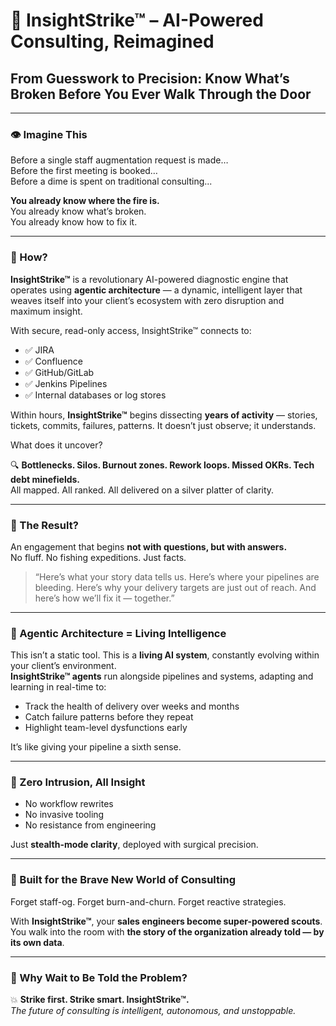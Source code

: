 
# 🚀 InsightStrike™ – AI-Powered Consulting, Reimagined

## From Guesswork to Precision: Know What’s Broken Before You Ever Walk Through the Door

---

### 👁️ Imagine This

Before a single staff augmentation request is made…  
Before the first meeting is booked…  
Before a dime is spent on traditional consulting...

**You already know where the fire is.**  
You already know what’s broken.  
You already know how to fix it.

---

### 🧠 How?

**InsightStrike™** is a revolutionary AI-powered diagnostic engine that operates using **agentic architecture** — a dynamic, intelligent layer that weaves itself into your client’s ecosystem with zero disruption and maximum insight.

With secure, read-only access, InsightStrike™ connects to:

- ✅ JIRA  
- ✅ Confluence  
- ✅ GitHub/GitLab  
- ✅ Jenkins Pipelines  
- ✅ Internal databases or log stores  

Within hours, **InsightStrike™** begins dissecting **years of activity** — stories, tickets, commits, failures, patterns. It doesn’t just observe; it understands.

What does it uncover?

🔍 **Bottlenecks. Silos. Burnout zones. Rework loops. Missed OKRs. Tech debt minefields.**  
All mapped. All ranked. All delivered on a silver platter of clarity.

---

### 🎯 The Result?

An engagement that begins **not with questions, but with answers.**  
No fluff. No fishing expeditions. Just facts.

> “Here’s what your story data tells us. Here’s where your pipelines are bleeding. Here’s why your delivery targets are just out of reach. And here’s how we’ll fix it — together.”

---

### 🧬 Agentic Architecture = Living Intelligence

This isn’t a static tool. This is a **living AI system**, constantly evolving within your client’s environment.  
**InsightStrike™ agents** run alongside pipelines and systems, adapting and learning in real-time to:

- Track the health of delivery over weeks and months  
- Catch failure patterns before they repeat  
- Highlight team-level dysfunctions early  

It’s like giving your pipeline a sixth sense.

---

### 🔐 Zero Intrusion, All Insight

- No workflow rewrites  
- No invasive tooling  
- No resistance from engineering  

Just **stealth-mode clarity**, deployed with surgical precision.

---

### 💼 Built for the Brave New World of Consulting

Forget staff-og. Forget burn-and-churn. Forget reactive strategies.

With **InsightStrike™**, your **sales engineers become super-powered scouts**.  
You walk into the room with **the story of the organization already told — by its own data**.

---

### 🔮 Why Wait to Be Told the Problem?

💥 **Strike first. Strike smart. InsightStrike™.**  
_The future of consulting is intelligent, autonomous, and unstoppable._

